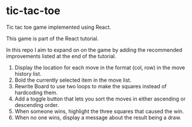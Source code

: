 # tic-tac-toe
Tic tac toe game implemented using React.

This game is part of the React tutorial.

In this repo I aim to expand on on the game by adding the recommended improvements listed at the end of the tutorial.

1. Display the location for each move in the format (col, row) in the move history list.
2. Bold the currently selected item in the move list.
3. Rewrite Board to use two loops to make the squares instead of hardcoding them.
4. Add a toggle button that lets you sort the moves in either ascending or descending order.
5. When someone wins, highlight the three squares that caused the win.
6. When no one wins, display a message about the result being a draw.


